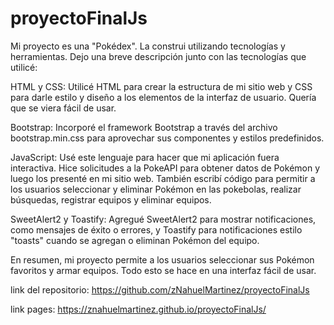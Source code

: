﻿# proyectoFinalJs

Mi proyecto es una "Pokédex". La construi utilizando tecnologías y herramientas. Dejo una breve descripción junto con las tecnologías que utilicé:

HTML y CSS: Utilicé HTML para crear la estructura de mi sitio web y CSS para darle estilo y diseño a los elementos de la interfaz de usuario. Quería que se viera fácil de usar.

Bootstrap: Incorporé el framework Bootstrap a través del archivo bootstrap.min.css para aprovechar sus componentes y estilos predefinidos.

JavaScript: Usé este lenguaje para hacer que mi aplicación fuera interactiva. Hice solicitudes a la PokeAPI para obtener datos de Pokémon y luego los presenté en mi sitio web. También escribí código para permitir a los usuarios seleccionar y eliminar Pokémon en las pokebolas, realizar búsquedas, registrar equipos y eliminar equipos.

SweetAlert2 y Toastify: Agregué SweetAlert2 para mostrar notificaciones, como mensajes de éxito o errores, y Toastify para notificaciones estilo "toasts" cuando se agregan o eliminan Pokémon del equipo.

En resumen, mi proyecto permite a los usuarios seleccionar sus Pokémon favoritos y armar equipos. Todo esto se hace en una interfaz fácil de usar.

link del repositorio: https://github.com/zNahuelMartinez/proyectoFinalJs

link pages: https://znahuelmartinez.github.io/proyectoFinalJs/
